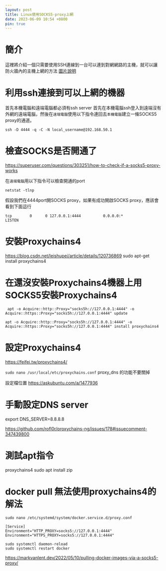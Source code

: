 ```yaml
---
layout: post
title: Linux使用SOCKS5-proxy上網
date: 2023-06-09 10:54 +0800
pin: true
---
```


# 簡介
這裡將介紹一個只需要使用SSH連線到一台可以連到對網網路的主機，就可以讓防火牆內的主機上網的方法
[圖片說明](https://ma.ttias.be/socks-proxy-linux-ssh-bypass-content-filters/)

# 利用ssh連接到可以上網的機器
首先本機電腦和遠端電腦都必須有ssh server
首先在本機電腦ssh登入到遠端沒有外網的遠端電腦，然後在`遠端電腦`使用以下指令連回去`本機電腦`建立一條SOCKS5 proxy的通道。
```shell
ssh -D 4444 -q -C -N local_username@192.168.50.1
```
# 檢查SOCKS是否開通了
https://superuser.com/questions/303251/how-to-check-if-a-socks5-proxy-works

在`遠端電腦`用以下指令可以檢查開通的port
```shell
netstat -tlnp
```
假設我們在4444port開SOCKS proxy，如果有成功開啟SOCKS proxy，應該會看到下面這行
```shell
tcp        0      0 127.0.0.1:4444          0.0.0.0:*               LISTEN  
```

# 安裝Proxychains4
https://blog.csdn.net/leishupei/article/details/120736869
sudo apt-get install proxychains4

# 在還沒安裝Proxychains4機器上用SOCKS5安裝Proxychains4
```
 apt -o Acquire::http::Proxy="socks5h://127.0.0.1:4444" -o Acquire::https::Proxy="socks5h://127.0.0.1:4444" update

apt -o Acquire::http::Proxy="socks5h://127.0.0.1:4444" -o Acquire::https::Proxy="socks5h://127.0.0.1:4444" install proxychains4 
```

# 設定Proxychains4
https://feifei.tw/proxychains4/  

`sudo nano /usr/local/etc/proxychains.conf`
proxy_dns 的功能不要關掉

設定檔位置
https://askubuntu.com/a/1477936

# 手動設定DNS server
export DNS_SERVER=8.8.8.8

https://github.com/rofl0r/proxychains-ng/issues/178#issuecomment-347439800

# 測試apt指令
proxychains4 sudo apt install zip

# docker pull 無法使用proxychains4的解法
`sudo nano /etc/systemd/system/docker.service.d/proxy.conf`

```
[Service]
Environment="HTTP_PROXY=socks5://127.0.0.1:4444"
Environment="HTTPS_PROXY=socks5://127.0.0.1:4444"
```

```shell
sudo systemctl daemon-reload
sudo systemctl restart docker
```

https://markvanlent.dev/2022/05/10/pulling-docker-images-via-a-socks5-proxy/


